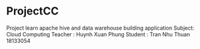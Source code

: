 # ProjectCC
Project learn apache hive and data warehouse building application
Subject: Cloud Computing
Teacher : Huynh Xuan Phung 
Student : Tran Nhu Thuan 18133054

